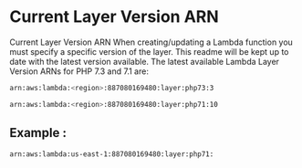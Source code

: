 # Current Layer Version ARN
Current Layer Version ARN
When creating/updating a Lambda function you must specify a specific version of the layer. This readme will be kept up to date with the latest version available. The latest available Lambda Layer Version ARNs for PHP 7.3 and 7.1 are:

```bash
arn:aws:lambda:<region>:887080169480:layer:php73:3

arn:aws:lambda:<region>:887080169480:layer:php71:10
```

## Example : 
```bash
arn:aws:lambda:us-east-1:887080169480:layer:php71:
```

